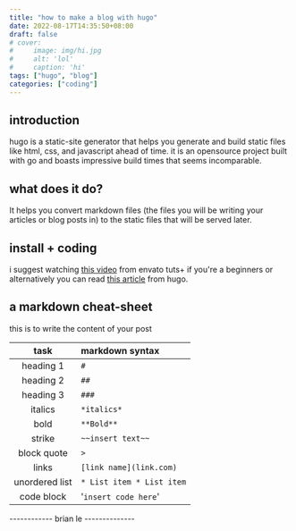 ```yaml
---
title: "how to make a blog with hugo"
date: 2022-08-17T14:35:50+08:00
draft: false
# cover:
#     image: img/hi.jpg
#     alt: 'lol'
#     caption: 'hi'
tags: ["hugo", "blog"]
categories: ["coding"]
---
```


## introduction
hugo is a static-site generator that helps you generate and build static files like html, css, and javascript ahead of time. it is an opensource project built with go and boasts impressive build times that seems incomparable.

## what does it do?
It helps you convert markdown files (the files you will be writing your articles or blog posts in) to the static files that will be served later.


## install + coding
i suggest watching [this video](https://www.youtube.com/watch?v=hjD9jTi_DQ4) from envato tuts+ if you're a beginners or alternatively you can read [this article](https://gohugo.io/getting-started/installing) from hugo.


## a markdown cheat-sheet
this is to write the content of your post

| task | markdown syntax | 
| :---: | :--- |
| heading 1 | `# `| 
| heading 2 | `##` | 
| heading 3	 | `###` | 
| italics	 | `*italics*` | 
| bold | `**Bold**` | 
| strike | `~~insert text~~` | 
| block quote	 | `>` | 
| links	 | `[link name](link.com)` | 
| unordered list | `* List item * List item` | 
| code block | '`insert code here`' | 


------------ brian le --------------





